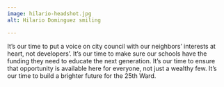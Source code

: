 ```yaml
---
image: hilario-headshot.jpg
alt: Hilario Dominguez smiling

---
```

It’s our time to put a voice on city council with our neighbors’ interests at heart, not developers’.
It’s our time to make sure our schools have the funding they need to educate the next generation.
It’s our time to ensure that opportunity is available here for everyone, not just a wealthy few.
It’s our time to build a brighter future for the 25th Ward.